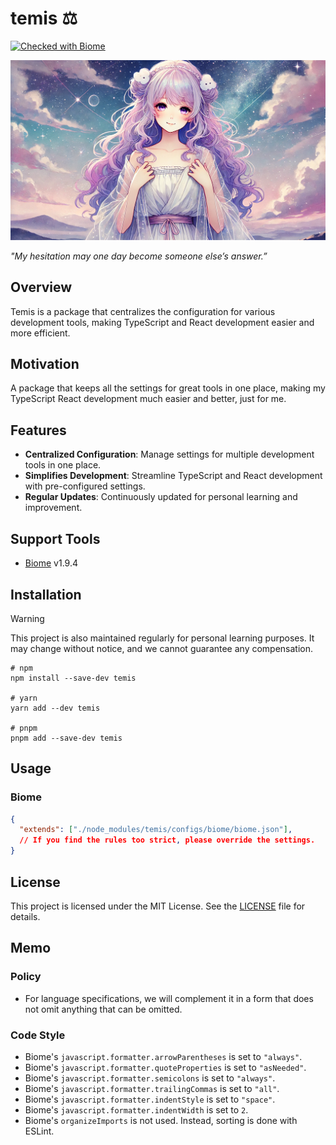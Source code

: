 # temis ⚖️

[![Checked with Biome](https://img.shields.io/badge/Checked_with-Biome-60a5fa?style=flat&logo=biome)](https://biomejs.dev)

![](./assets/temis.webp)

_"My hesitation may one day become someone else’s answer.”_

## Overview

Temis is a package that centralizes the configuration for various development tools, making TypeScript and React development easier and more efficient.


## Motivation

A package that keeps all the settings for great tools in one place, making my TypeScript React development much easier and better, just for me.

## Features

- **Centralized Configuration**: Manage settings for multiple development tools in one place.
- **Simplifies Development**: Streamline TypeScript and React development with pre-configured settings.
- **Regular Updates**: Continuously updated for personal learning and improvement.


## Support Tools

- [Biome](https://github.com/biomejs/biome) v1.9.4

## Installation

> [!WARNING]
> This project is also maintained regularly for personal learning purposes. It may change without notice, and we cannot guarantee any compensation.

```shell
# npm
npm install --save-dev temis

# yarn
yarn add --dev temis

# pnpm
pnpm add --save-dev temis
```

## Usage

### Biome

```json
{
  "extends": ["./node_modules/temis/configs/biome/biome.json"],
  // If you find the rules too strict, please override the settings.
}
```

## License

This project is licensed under the MIT License. See the [LICENSE](LICENSE) file for details.

## Memo

### Policy

- For language specifications, we will complement it in a form that does not omit anything that can be omitted.

### Code Style

- Biome's `javascript.formatter.arrowParentheses` is set to `"always"`.
- Biome's `javascript.formatter.quoteProperties` is set to `"asNeeded"`.
- Biome's `javascript.formatter.semicolons` is set to `"always"`.
- Biome's `javascript.formatter.trailingCommas` is set to `"all"`.
- Biome's `javascript.formatter.indentStyle` is set to `"space"`.
- Biome's `javascript.formatter.indentWidth` is set to `2`.
- Biome's `organizeImports` is not used. Instead, sorting is done with ESLint.
